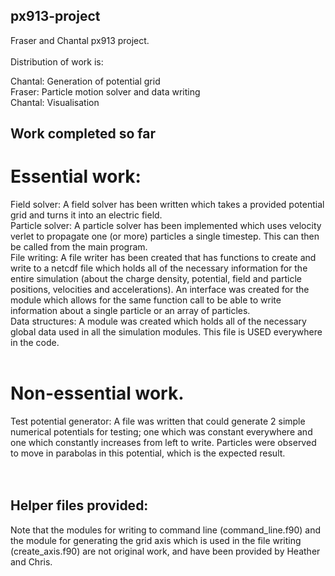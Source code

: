 ## px913-project
Fraser and Chantal px913 project. <br> <br>
Distribution of work is: <br> 

Chantal: Generation of potential grid<br>
Fraser: Particle motion solver and data writing<br>
Chantal: Visualisation<br>

## Work completed so far<br>
# Essential work:<br>
Field solver: A field solver has been written which takes a provided potential grid and turns it into an electric field.<br>
Particle solver: A particle solver has been implemented which uses velocity verlet to propagate one (or more) particles a single timestep. This can then be called from the main program.<br>
File writing: A file writer has been created that has functions to create and write to a netcdf file which holds all of the necessary information for the entire simulation (about the charge density, potential, field and particle positions, velocities and accelerations). An interface was created for the module which allows for the same function call to be able to write information about a single particle or an array of particles.<br>
Data structures: A module was created which holds all of the necessary global data used in all the simulation modules. This file is USED everywhere in the code.<br>
<br>
# Non-essential work.
Test potential generator: A file was written that could generate 2 simple numerical potentials for testing; one which was constant everywhere and one which constantly increases from left to write. Particles were observed to move in parabolas in this potential, which is the expected result.<br>
<br>
<br>
## Helper files provided:
Note that the modules for writing to command line (command_line.f90) and the module for generating the grid axis which is used in the file writing (create_axis.f90) are not original work, and have been provided by Heather and Chris.

